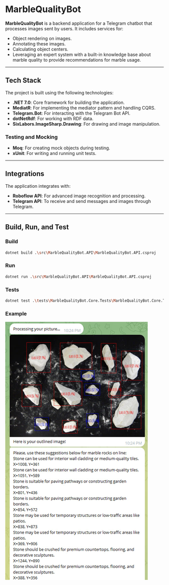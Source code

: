 # MarbleQualityBot

**MarbleQualityBot** is a backend application for a Telegram chatbot that processes images sent by users. It includes services for:
- Object rendering on images.
- Annotating these images.
- Calculating object centers.
- Leveraging an expert system with a built-in knowledge base about marble quality to provide recommendations for marble usage.

---

## **Tech Stack**

The project is built using the following technologies:
- **.NET 7.0**: Core framework for building the application.
- **MediatR**: For implementing the mediator pattern and handling CQRS.
- **Telegram.Bot**: For interacting with the Telegram Bot API.
- **dotNetRdf**: For working with RDF data.
- **SixLabors.ImageSharp.Drawing**: For drawing and image manipulation.

### **Testing and Mocking**
- **Moq**: For creating mock objects during testing.
- **xUnit**: For writing and running unit tests.

---

## **Integrations**

The application integrates with:
- **Roboflow API**: For advanced image recognition and processing.
- **Telegram API**: To receive and send messages and images through Telegram.

---

## **Build, Run, and Test**

### **Build**

```bash
dotnet build .\src\MarbleQualityBot.API\MarbleQualityBot.API.csproj
```

### **Run**

```bash
dotnet run .\src\MarbleQualityBot.API\MarbleQualityBot.API.csproj
```

### **Tests**

```bash
dotnet test .\tests\MarbleQualityBot.Core.Tests\MarbleQualityBot.Core.Tests.csproj
```

### **Example**

![Marble Recognition Example](./docs/bot-answer-example.jpg "Example of Marble Quality Recognition")